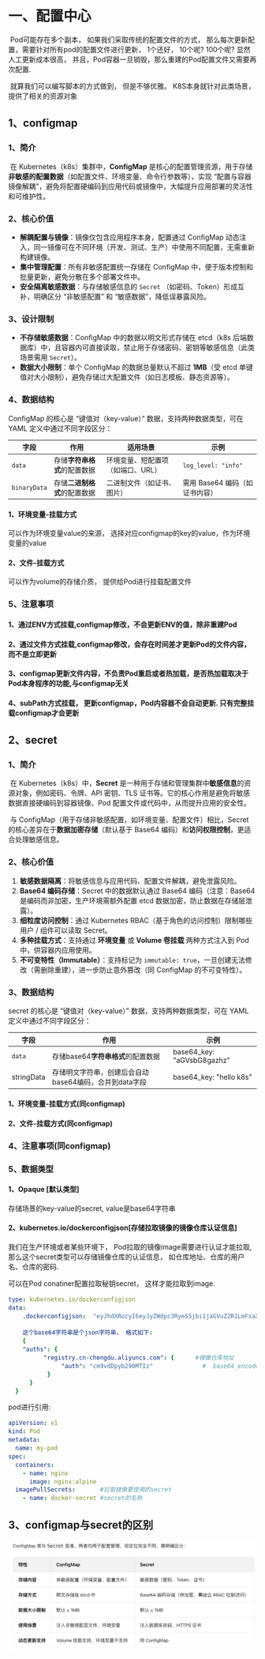 #  一、配置中心

​	Pod可能存在多个副本， 如果我们采取传统的配置文件的方式， 那么每次更新配置，需要针对所有pod的配置文件进行更新， 1个还好， 10个呢? 100个呢?  显然人工更新成本很高， 并且，Pod容器一旦销毁，那么重建的Pod配置文件又需要再次配置.

​	就算我们可以编写脚本的方式做到， 但是不够优雅。 K8S本身就针对此类场景，提供了相关的资源对象

## 1、configmap

### 1、简介

​	在 Kubernetes（k8s）集群中，**ConfigMap** 是核心的配置管理资源，用于存储**非敏感的配置数据**（如配置文件、环境变量、命令行参数等），实现 “配置与容器镜像解耦”，避免将配置硬编码到应用代码或镜像中，大幅提升应用部署的灵活性和可维护性。

### 2、核心价值

- **解耦配置与镜像**：镜像仅包含应用程序本身，配置通过 ConfigMap 动态注入，同一镜像可在不同环境（开发、测试、生产）中使用不同配置，无需重新构建镜像。
- **集中管理配置**：所有非敏感配置统一存储在 ConfigMap 中，便于版本控制和批量更新，避免分散在多个部署文件中。
- **安全隔离敏感数据**：与存储敏感信息的 `Secret` （如密码、Token）形成互补，明确区分 “非敏感配置” 和 “敏感数据”，降低误暴露风险。

### 3、设计限制

- **不存储敏感数据**：ConfigMap 中的数据以明文形式存储在 etcd（k8s 后端数据库）中，且容器内可直接读取，禁止用于存储密码、密钥等敏感信息（此类场景需用 `Secret`）。
- **数据大小限制**：单个 ConfigMap 的数据总量默认不超过 **1MB**（受 etcd 单键值对大小限制），避免存储过大配置文件（如日志模板、静态资源等）。

### 4、数据结构

ConfigMap 的核心是 “键值对（key-value）” 数据，支持两种数据类型，可在 YAML 定义中通过不同字段区分：

| 字段         | 作用                         | 适用场景                          | 示例                           |
| ------------ | ---------------------------- | --------------------------------- | ------------------------------ |
| `data`       | 存储**字符串格式**的配置数据 | 环境变量、短配置项（如端口、URL） | `log_level: "info"`            |
| `binaryData` | 存储**二进制格式**的配置数据 | 二进制文件（如证书、图片）        | 需用 Base64 编码（如证书内容） |

#### 1、环境变量-挂载方式

可以作为环境变量value的来源， 选择对应configmap的key的value，作为环境变量的value

#### 2、文件-挂载方式

可以作为volume的存储介质， 提供给Pod进行挂载配置文件

### 5、注意事项

#### 1、通过ENV方式挂载,configmap修改，不会更新ENV的值，除非重建Pod

#### 2、通过文件方式挂载,configmap修改，会存在时间差才更新Pod的文件内容，而不是立即更新

#### 3、configmap更新文件内容，不负责Pod重启或者热加载，是否热加载取决于Pod本身程序的功能,与configmap无关

#### 4、subPath方式挂载， 更新configmap，Pod内容器不会自动更新. 只有完整挂载configmap才会更新





## 2、secret

### 1、简介

​	在 Kubernetes（k8s）中，**Secret** 是一种用于存储和管理集群中**敏感信息**的资源对象，例如密码、令牌、API 密钥、TLS 证书等。它的核心作用是避免将敏感数据直接硬编码到容器镜像、Pod 配置文件或代码中，从而提升应用的安全性。

​	与 ConfigMap（用于存储非敏感配置，如环境变量、配置文件）相比，Secret 的核心差异在于**数据加密存储**（默认基于 Base64 编码）和**访问权限控制**，更适合处理敏感信息。

### 2、核心价值

1. **敏感数据隔离**：将敏感信息与应用代码、配置文件解耦，避免泄露风险。
2. **Base64 编码存储**：Secret 中的数据默认通过 Base64 编码（注意：Base64 是编码而非加密，生产环境需额外配置 etcd 数据加密，防止数据在存储层泄露）。
3. **细粒度访问控制**：通过 Kubernetes RBAC（基于角色的访问控制）限制哪些用户 / 组件可以读取 Secret。
4. **多种挂载方式**：支持通过 **环境变量** 或 **Volume 卷挂载** 两种方式注入到 Pod 中，供容器内应用使用。
5. **不可变特性（Immutable）**：支持标记为 `immutable: true`，一旦创建无法修改（需删除重建），进一步防止意外篡改（同 ConfigMap 的不可变特性）。

### 3、数据结构

secret 的核心是 “键值对（key-value）” 数据，支持两种数据类型，可在 YAML 定义中通过不同字段区分：

| 字段       | 作用                                                   | 示例                       |
| ---------- | ------------------------------------------------------ | -------------------------- |
| `data`     | 存储base64**字符串格式**的配置数据                     | base64_key: "aGVsbG8gazhz" |
| stringData | 存储明文字符串，创建后会自动base64编码，合并到data字段 | base64_key: "hello k8s"    |

#### 1、环境变量-挂载方式(同configmap)

#### 2、文件-挂载方式(同configmap)

### 4、注意事项(同configmap)

### 5、数据类型

#### 1、Opaque [默认类型]

 存储场景的key-value的secret,  value是base64字符串

#### 2、kubernetes.io/dockerconfigjson[存储拉取镜像的镜像仓库认证信息]

 我们在生产环境或者某些环境下， Pod拉取的镜像image需要进行认证才能拉取, 那么这个secret类型可以存储镜像仓库的认证信息， 如仓库地址、仓库的用户名、仓库的密码.

可以在Pod conatiner配置拉取秘钥secret， 这样才能拉取到image.

```yaml
type: kubernetes.io/dockerconfigjson
data:
	.dockerconfigjson:  "eyJhdXRocyI6eyJyZWdpc3RyeS5jbi1jaGVuZ2R1LmFsaXl1bmNzLmNvbSI6eyJhdXRoIjoiY205dmREcHliMjkwTVRJeiJ9fX0="
	
	这个base64字符串是个json字符串， 格式如下:
	{
	"auths": {
		  "registry.cn-chengdu.aliyuncs.com": {      #镜像仓库地址
			   "auth": "cm9vdDpyb290MTIz"              #  base64_encode("$username:$password")  root:root123
		   }
	  }
  }
```

pod进行引用:

```yaml
apiVersion: v1
kind: Pod
metadata:
  name: my-pod
spec:
  containers:
    - name: nginx
      image: nginx:alpine
  imagePullSecrets:       #拉取镜像要使用的secret
    - name: docker-secret #secret的名称
```



## 3、configmap与secret的区别

![image-20250830105543533](./image-20250830105543533.png)